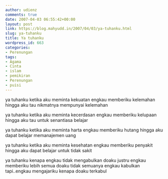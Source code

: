 ```yaml
---
author: udienz
comments: true
date: 2007-04-03 06:55:42+00:00
layout: post
link: https://blog.mahyudd.in/2007/04/03/ya-tuhanku.html
slug: ya-tuhanku
title: Ya tuhanku
wordpress_id: 663
categories:
- Perenungan
tags:
- Agama
- Cinta
- islam
- pemikiran
- Perenungan
- puisi
---
```


ya tuhanku
ketika aku meminta kekuatan
engkau memberiku kelemahan
hingga aku tau nikmatnya mempunyai kelemahan

ya tuhanku
ketika aku meminta kecerdasan
engkau memberiku kelupaan
hingga aku tau untuk senantiasa belajar

ya tuhanku
ketika aku meminta harta
engkau memberiku hutang
hingga aku dapat belajar memanajemen uang

ya tuhanku
ketika aku meminta kesehatan
engkau memberiku penyakit
hingga aku dapat belajar untuk tidak sakit

ya tuhanku
kenapa engkau tidak mengabulkan doaku
justru engkau memberiku lebih
semua doaku tidak semuanya engkau kabulkan
tapi..engkau mengajariku kenapa doaku terkabul
